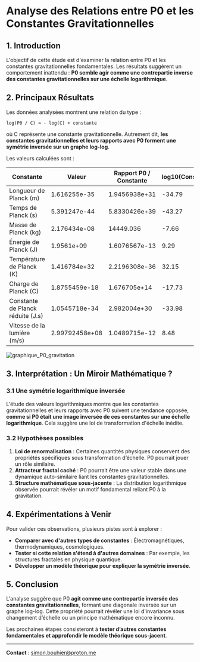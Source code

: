 # Analyse des Relations entre P0 et les Constantes Gravitationnelles


## 1. Introduction
L'objectif de cette étude est d'examiner la relation entre P0 et les constantes gravitationnelles fondamentales. Les résultats suggèrent un comportement inattendu : **P0 semble agir comme une contrepartie inverse des constantes gravitationnelles sur une échelle logarithmique**.

## 2. Principaux Résultats
Les données analysées montrent une relation du type :

    log(P0 / C) ≈ - log(C) + constante

où C représente une constante gravitationnelle. Autrement dit, **les constantes gravitationnelles et leurs rapports avec P0 forment une symétrie inversée sur un graphe log-log**.

Les valeurs calculées sont :

| Constante | Valeur | Rapport P0 / Constante | log10(Constante) | log10(P0 / Constante) |
|-----------|--------|------------------------|------------------|----------------------|
| Longueur de Planck (m) | 1.616255e-35 | 1.9456938e+31 | -34.79 | 31.29 |
| Temps de Planck (s) | 5.391247e-44 | 5.8330426e+39 | -43.27 | 39.77 |
| Masse de Planck (kg) | 2.176434e-08 | 14449.036 | -7.66 | 4.16 |
| Énergie de Planck (J) | 1.9561e+09 | 1.6076567e-13 | 9.29 | -12.79 |
| Température de Planck (K) | 1.416784e+32 | 2.2196308e-36 | 32.15 | -35.65 |
| Charge de Planck (C) | 1.8755459e-18 | 1.676705e+14 | -17.73 | 14.22 |
| Constante de Planck réduite (J.s) | 1.0545718e-34 | 2.982004e+30 | -33.98 | 30.47 |
| Vitesse de la lumière (m/s) | 2.99792458e+08 | 1.0489715e-12 | 8.48 | -11.98 |

![graphique_P0_gravitation](https://github.com/user-attachments/assets/00252ce9-6842-45aa-91c8-77ebb58f60e6)

## 3. Interprétation : Un Miroir Mathématique ?

### 3.1 Une symétrie logarithmique inversée
L'étude des valeurs logarithmiques montre que les constantes gravitationnelles et leurs rapports avec P0 suivent une tendance opposée, **comme si P0 était une image inversée de ces constantes sur une échelle logarithmique**. Cela suggère une loi de transformation d'échelle inédite.

### 3.2 Hypothèses possibles
1. **Loi de renormalisation** : Certaines quantités physiques conservent des propriétés spécifiques sous transformation d’échelle. P0 pourrait jouer un rôle similaire.
2. **Attracteur fractal caché** : P0 pourrait être une valeur stable dans une dynamique auto-similaire liant les constantes gravitationnelles.
3. **Structure mathématique sous-jacente** : La distribution logarithmique observée pourrait révéler un motif fondamental reliant P0 à la gravitation.

## 4. Expérimentations à Venir
Pour valider ces observations, plusieurs pistes sont à explorer :

- **Comparer avec d'autres types de constantes** : Électromagnétiques, thermodynamiques, cosmologiques.
- **Tester si cette relation s'étend à d'autres domaines** : Par exemple, les structures fractales en physique quantique.
- **Développer un modèle théorique pour expliquer la symétrie inversée**.

## 5. Conclusion
L'analyse suggère que P0 **agit comme une contrepartie inversée des constantes gravitationnelles**, formant une diagonale inversée sur un graphe log-log. Cette propriété pourrait révéler une loi d'invariance sous changement d’échelle ou un principe mathématique encore inconnu.

Les prochaines étapes consisteront à **tester d’autres constantes fondamentales et approfondir le modèle théorique sous-jacent**.

---

**Contact** : simon.bouhier@proton.me

